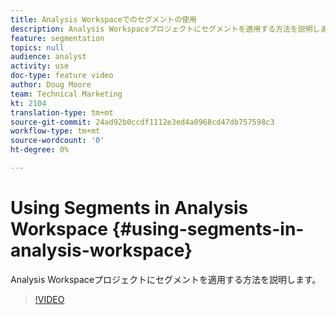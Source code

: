 ```yaml
---
title: Analysis Workspaceでのセグメントの使用
description: Analysis Workspaceプロジェクトにセグメントを適用する方法を説明します。
feature: segmentation
topics: null
audience: analyst
activity: use
doc-type: feature video
author: Doug Moore
team: Technical Marketing
kt: 2104
translation-type: tm+mt
source-git-commit: 24ad92b0ccdf1112e3ed4a0968cd47db757598c3
workflow-type: tm+mt
source-wordcount: '0'
ht-degree: 0%

---
```



# Using Segments in Analysis Workspace {#using-segments-in-analysis-workspace}

Analysis Workspaceプロジェクトにセグメントを適用する方法を説明します。

>[!VIDEO](https://video.tv.adobe.com/v/23977/?quality=12)